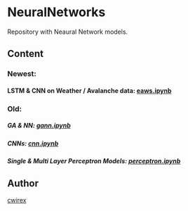 # NeuralNetworks
Repository with Neaural Network models.
## Content
### Newest:
#### LSTM & CNN on Weather / Avalanche data: [eaws.ipynb](https://colab.research.google.com/github/cwirex/NeuralNetworks/blob/main/cnn.ipynb)

### Old:
##### GA & NN: [gann.ipynb](https://colab.research.google.com/github/cwirex/NeuralNetworks/blob/main/gann.ipynb)
##### CNNs: [cnn.ipynb](https://colab.research.google.com/github/cwirex/NeuralNetworks/blob/main/cnn.ipynb)
##### Single & Multi Layer Perceptron Models: [perceptron.ipynb](https://colab.research.google.com/github/cwirex/NeuralNetworks/blob/main/cnn.ipynb)



## Author
[cwirex](https://github.com/cwirex)

